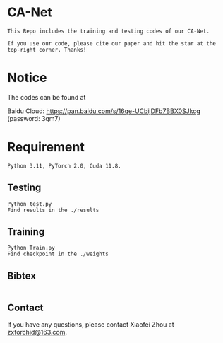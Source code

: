 # CA-Net
```
This Repo includes the training and testing codes of our CA-Net.

If you use our code, please cite our paper and hit the star at the top-right corner. Thanks!
```
# Notice

The codes can be found at 

Baidu Cloud: https://pan.baidu.com/s/16qe-UCbijDFb7BBX0SJkcg (password: 3qm7)



# Requirement
```
Python 3.11, PyTorch 2.0, Cuda 11.8.
```

## Testing
```
Python test.py
Find results in the ./results

```
## Training
```
Python Train.py
Find checkpoint in the ./weights

```

## Bibtex

```
```
## Contact
If you have any questions, please contact Xiaofei Zhou at zxforchid@163.com.
